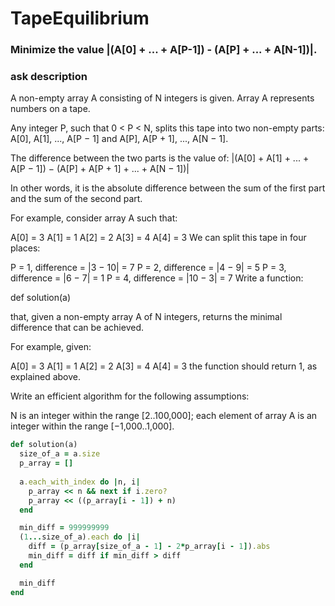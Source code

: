 # TapeEquilibrium
### Minimize the value |(A[0] + ... + A[P-1]) - (A[P] + ... + A[N-1])|.
### ask description
A non-empty array A consisting of N integers is given. Array A represents numbers on a tape.

Any integer P, such that 0 < P < N, splits this tape into two non-empty parts: A[0], A[1], ..., A[P − 1] and A[P], A[P + 1], ..., A[N − 1].

The difference between the two parts is the value of: |(A[0] + A[1] + ... + A[P − 1]) − (A[P] + A[P + 1] + ... + A[N − 1])|

In other words, it is the absolute difference between the sum of the first part and the sum of the second part.

For example, consider array A such that:

  A[0] = 3
  A[1] = 1
  A[2] = 2
  A[3] = 4
  A[4] = 3
We can split this tape in four places:

P = 1, difference = |3 − 10| = 7 
P = 2, difference = |4 − 9| = 5 
P = 3, difference = |6 − 7| = 1 
P = 4, difference = |10 − 3| = 7 
Write a function:

def solution(a)

that, given a non-empty array A of N integers, returns the minimal difference that can be achieved.

For example, given:

  A[0] = 3
  A[1] = 1
  A[2] = 2
  A[3] = 4
  A[4] = 3
the function should return 1, as explained above.

Write an efficient algorithm for the following assumptions:

N is an integer within the range [2..100,000];
each element of array A is an integer within the range [−1,000..1,000].
```ruby
def solution(a)
  size_of_a = a.size
  p_array = []
  
  a.each_with_index do |n, i|
    p_array << n && next if i.zero? 
    p_array << ((p_array[i - 1]) + n)
  end

  min_diff = 999999999
  (1...size_of_a).each do |i|
    diff = (p_array[size_of_a - 1] - 2*p_array[i - 1]).abs
    min_diff = diff if min_diff > diff
  end

  min_diff
end
```